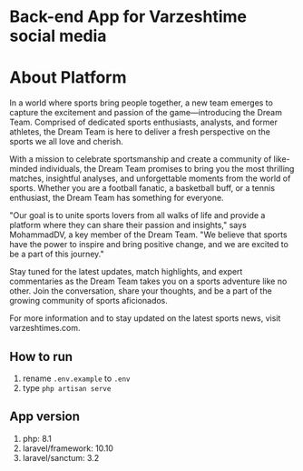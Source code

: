 # Back-end App for Varzeshtime social media

# About Platform
In a world where sports bring people together, a new team emerges to capture the excitement and passion of the game—introducing the Dream Team. Comprised of dedicated sports enthusiasts, analysts, and former athletes, the Dream Team is here to deliver a fresh perspective on the sports we all love and cherish.

With a mission to celebrate sportsmanship and create a community of like-minded individuals, the Dream Team promises to bring you the most thrilling matches, insightful analyses, and unforgettable moments from the world of sports. Whether you are a football fanatic, a basketball buff, or a tennis enthusiast, the Dream Team has something for everyone.

"Our goal is to unite sports lovers from all walks of life and provide a platform where they can share their passion and insights," says MohammadDV, a key member of the Dream Team. "We believe that sports have the power to inspire and bring positive change, and we are excited to be a part of this journey."

Stay tuned for the latest updates, match highlights, and expert commentaries as the Dream Team takes you on a sports adventure like no other. Join the conversation, share your thoughts, and be a part of the growing community of sports aficionados.

For more information and to stay updated on the latest sports news, visit varzeshtimes.com.

## How to run
1. rename `.env.example` to `.env`
2. type `php artisan serve`


## App version

1. php: 8.1
2. laravel/framework: 10.10
3. laravel/sanctum: 3.2

